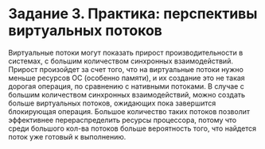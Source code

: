 # Задание 3. Практика: перспективы виртуальных потоков #

Виртуальные потоки могут показать прирост производительности в системах,
с большим количеством синхронных взаимодействий. Прирост произойдет за счет
того, что на виртуальные потоки нужно меньше ресурсов ОС (особенно памяти),
и их создание это не такая дорогая операция, по сравнению с нативными потоками.
В случае с большим количеством синхронных взаимодействий, можно создать больше виртуальных потоков,
ожидающих пока завершится блокирующая операция. Большое количество таких потоков позволит эффективнее
перераспределить ресурсы процессора, потому что среди большого кол-ва потоков больше вероятность
того, что найдется поток уже готовый к выполнению.

